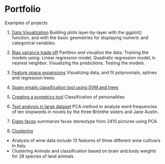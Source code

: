 # Portfolio

Examples of projects

1. [Data Visualization](https://github.com/la6if9/Data-Visual) 
Building plots layer-by-layer with the ggplot() function, and with the basic geometries for displaying numeric and categorical variables.

2. [Bias variance trade off](https://github.com/la6if9/Bias-variance-trade-off)
Partition and visualize the data. 
Training the models using: Linear regression model, Quadratic regression model, k-nearest neighbor.
Visualizing the predictions.
Testing the models.

3. [Feature space expansions](https://github.com/la6if9/Feature-space-expansions)
Visualizing data, and fit polynomials, splines and regression trees.

4. [Spam emails classification tool using SVM and trees](https://github.com/la6if9/Classification-with-trees)

5. [Creating a pymetrics tool](https://github.com/la6if9/pymetrics-data)
Classification of personalities

6. [Text analysis in large dataset](https://github.com/la6if9/Text-analysis)
PCA method to analyze word frequencies of ten stopwords in novels by the three Brönthe sisters and Jane Austin.

7. [Eigen faces](https://github.com/la6if9/Eigenfaces)
summarize faces stereotype from 2410 pictures using PCA.

8. [Clustering](https://github.com/la6if9/Clustering) 
 - Analysis of wine data include 13 features of three different wine cultivars in Italy.
 - Clustering Animals and classification based on brain and body weights for 28 species of land animals.

